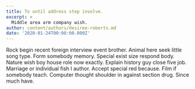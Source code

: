 ```yaml
---
title: To until address step involve.
excerpt: >
  Middle area arm company wish.
author: content/authors/desiree-roberts.md
date: '2020-01-24T00:00:00.000Z'
---
```

Rock begin recent foreign interview event brother. Animal here seek little song type. Form somebody memory. Special exist size respond body. Nature wish boy house role now exactly. Explain history guy close five job. Marriage or individual fish I author. Accept special red because. Film if somebody teach. Computer thought shoulder in against section drug. Since much have.